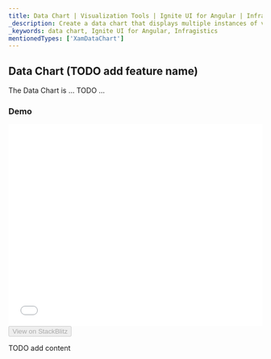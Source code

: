 ```yaml
---
title: Data Chart | Visualization Tools | Ignite UI for Angular | Infragistics | Scatter HD
_description: Create a data chart that displays multiple instances of visual elements in the same plot area in order to create composite chart views.
_keywords: data chart, Ignite UI for Angular, Infragistics
mentionedTypes: ['XamDataChart']
---
```


## Data Chart (TODO add feature name)

The Data Chart is ... TODO ...

### Demo

<div class="sample-container loading" style="height: 400px">
    <iframe id="data-chart-overview-iframe" src='{environment:dvDemosBaseUrl}/charts/data-chart-overview' width="100%" height="100%" seamless frameBorder="0" onload="onSampleIframeContentLoaded(this);"></iframe>
</div>
<div>
    <button data-localize="stackblitz" disabled class="stackblitz-btn" data-iframe-id="data-chart-overview-iframe" data-demos-base-url="{environment:dvDemosBaseUrl}">View on StackBlitz
    </button>
</div>

<div class="divider--half"></div>

TODO add content
